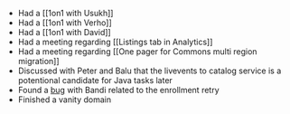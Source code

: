 * Had a [[1on1 with Usukh]]
* Had a [[1on1 with Verho]]
* Had a [[1on1 with David]]
* Had a meeting regarding [[Listings tab in Analytics]]
* Had a meeting regarding [[One pager for Commons multi region migration]]
* Discussed with Peter and Balu that the livevents to catalog service is a potentional candidate for Java tasks later
* Found a [bug](https://instructure.atlassian.net/browse/PHO-4327) with Bandi related to the enrollment retry
* Finished a vanity domain